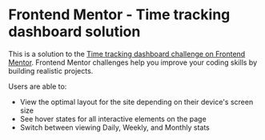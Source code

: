 # Frontend Mentor - Time tracking dashboard solution

This is a solution to the [Time tracking dashboard challenge on Frontend Mentor](https://www.frontendmentor.io/challenges/time-tracking-dashboard-UIQ7167Jw). Frontend Mentor challenges help you improve your coding skills by building realistic projects. 

Users are able to:
- View the optimal layout for the site depending on their device's screen size
- See hover states for all interactive elements on the page
- Switch between viewing Daily, Weekly, and Monthly stats